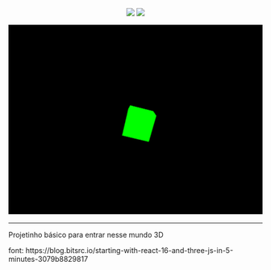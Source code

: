 
<p align="center">
  <img width="300" src="https://www.import.io/wp-content/uploads/2017/10/React-logo-1.png"/>
  <img width="300" src="https://miro.medium.com/max/724/1*aDcnXab1QC_5KF8JUxDEYA.png"/>
</p>
  <img src="cubo.png"/>
<hr/>
<p>Projetinho básico para entrar nesse mundo 3D</p>
font: https://blog.bitsrc.io/starting-with-react-16-and-three-js-in-5-minutes-3079b8829817




